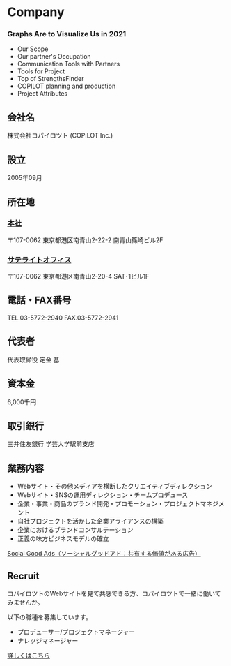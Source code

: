# Company

### Graphs Are to Visualize Us in 2021

- Our Scope
- Our partner's Occupation
- Communication Tools with Partners
- Tools for Project
- Top of StrengthsFinder
- COPILOT planning and production
- Project Attributes

## 会社名

株式会社コパイロツト (COPILOT Inc.)

## 設立

2005年09月

## 所在地

### [本社](https://goo.gl/maps/sxoJ5Hiro5L2)

〒107-0062 東京都港区南青山2-22-2 南青山篠崎ビル2F

### [サテライトオフィス](https://maps.google.co.jp/maps?q=%E6%9D%B1%E4%BA%AC%E9%83%BD%E6%B8%AF%E5%8C%BA%E5%8D%97%E9%9D%92%E5%B1%B12-20-4+SAT%E3%83%93%E3%83%AB&hl=ja&ie=UTF8&ll=35.67011,139.719481&spn=0.001843,0.002543&sll=35.670199,139.719551&sspn=0.001843,0.002543&brcurrent=3,0x60188b6298e9424f:0xa2b8c41f6740576f,0&hq=%E6%9D%B1%E4%BA%AC%E9%83%BD%E6%B8%AF%E5%8C%BA%E5%8D%97%E9%9D%92%E5%B1%B12-20-4+SAT%E3%83%93%E3%83%AB&radius=15000&t=m&z=19)

〒107-0062 東京都港区南青山2-20-4 SAT･1ビル1F

## 電話・FAX番号

TEL.03-5772-2940
FAX.03-5772-2941

## 代表者

代表取締役 定金 基

## 資本金

6,000千円

## 取引銀行

三井住友銀行 学芸大学駅前支店

## 業務内容

- Webサイト・その他メディアを横断したクリエイティブディレクション
- Webサイト・SNSの運用ディレクション・チームプロデュース
- 企業・事業・商品のブランド開発・プロモーション・プロジェクトマネジメント
- 自社プロジェクトを活かした企業アライアンスの構築
- 企業におけるブランドコンサルテーション
- 正義の味方ビジネスモデルの確立

[Social Good Ads（ソーシャルグッドアド：共有する価値がある広告）](https://www.slideshare.net/copilot-method/social-good-ads-26825576)

## Recruit

コパイロツトのWebサイトを見て共感できる方、コパイロツトで一緒に働いてみませんか。

以下の職種を募集しています。
- プロデューサー/プロジェクトマネージャー
- ナレッジマネージャー

[詳しくはこちら](recruit.md)
